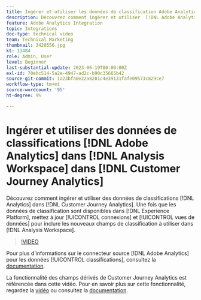 ```yaml
---
title: Ingérer et utiliser les données de classification Adobe Analytics
description: Découvrez comment ingérer et utiliser  [!DNL Adobe Analytics]  données de classification dans  [!DNL Customer Journey Analytics].
feature: Adobe Analytics Integration
topic: Integrations
doc-type: technical video
team: Technical Marketing
thumbnail: 3420556.jpg
kt: 13484
role: Admin, User
level: Beginner
last-substantial-update: 2023-06-19T00:00:00Z
exl-id: 70ebc514-5a2e-4947-ad2c-b90c35665b42
source-git-commit: 1a23bfa0e22a8201c4e39131fafe09573c829ce7
workflow-type: tm+mt
source-wordcount: '95'
ht-degree: 9%

---
```


# Ingérer et utiliser des données de classifications [!DNL Adobe Analytics] dans [!DNL Analysis Workspace] dans [!DNL Customer Journey Analytics]

Découvrez comment ingérer et utiliser des données de classifications [!DNL Analytics] dans [!DNL Customer Journey Analytics]. Une fois que les données de classification sont disponibles dans [!DNL Experience Platform], mettez à jour [!UICONTROL connexions] et [!UICONTROL vues de données] pour inclure les nouveaux champs de classification à utiliser dans [!DNL Analysis Workspace]. 

>[!VIDEO](https://video.tv.adobe.com/v/3423682/?quality=12&learn=on&captions=fre_fr)

Pour plus d’informations sur le connecteur source [!DNL Adobe Analytics] pour les données [!UICONTROL classifications], consultez la [documentation](https://experienceleague.adobe.com/docs/experience-platform/sources/ui-tutorials/create/adobe-applications/classifications.html?lang=fr).

La fonctionnalité des champs dérivés de Customer Journey Analytics est référencée dans cette vidéo. Pour en savoir plus sur cette fonctionnalité, regardez la [vidéo](https://experienceleague.adobe.com/docs/customer-journey-analytics-learn/tutorials/data-views/derived-fields-in-cja.html?lang=fr) ou consultez la [documentation](https://experienceleague.adobe.com/docs/analytics-platform/using/cja-dataviews/derived-fields.html?lang=fr).
